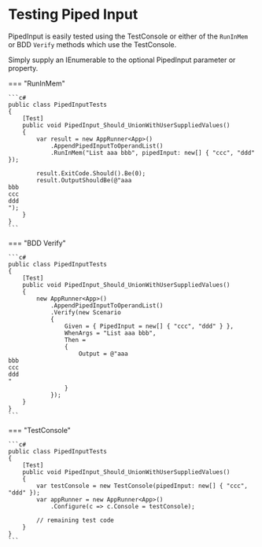 # Testing Piped Input

PipedInput is easily tested using the TestConsole or either of the `RunInMem` or BDD `Verify` methods which use the TestConsole.

Simply supply an IEnumerable<string> to the optional PipedInput parameter or property.

=== "RunInMem"

    ```c#
    public class PipedInputTests
    {
        [Test]
        public void PipedInput_Should_UnionWithUserSuppliedValues()
        {
            var result = new AppRunner<App>()
                .AppendPipedInputToOperandList()
                .RunInMem("List aaa bbb", pipedInput: new[] { "ccc", "ddd" });

            result.ExitCode.Should().Be(0);
            result.OutputShouldBe(@"aaa
    bbb
    ccc
    ddd
    ");
        }
    }
    ```

=== "BDD Verify"

    ```c#
    public class PipedInputTests
    {
        [Test]
        public void PipedInput_Should_UnionWithUserSuppliedValues()
        {
            new AppRunner<App>()
                .AppendPipedInputToOperandList()
                .Verify(new Scenario
                {
                    Given = { PipedInput = new[] { "ccc", "ddd" } },
                    WhenArgs = "List aaa bbb",
                    Then =
                    {
                        Output = @"aaa
    bbb
    ccc
    ddd
    "
                    }
                });
        }
    }
    ```

=== "TestConsole"

    ```c#
    public class PipedInputTests
    {
        [Test]
        public void PipedInput_Should_UnionWithUserSuppliedValues()
        {
            var testConsole = new TestConsole(pipedInput: new[] { "ccc", "ddd" });
            var appRunner = new AppRunner<App>()
                .Configure(c => c.Console = testConsole);

            // remaining test code
        }
    }
    ```

